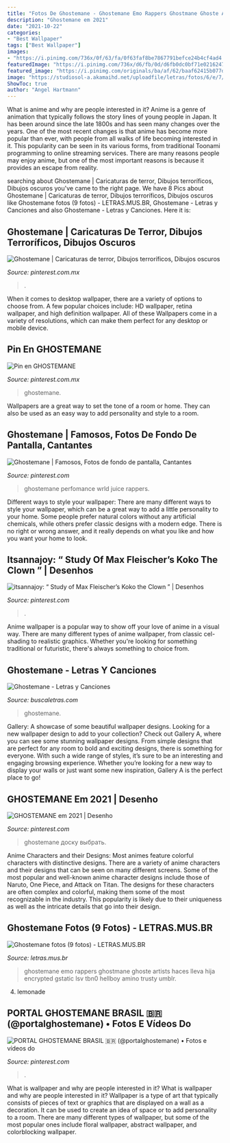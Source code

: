 ```yaml
---
title: "Fotos De Ghostemane - Ghostemane Emo Rappers Ghostmane Ghoste Artists Haces Lleva Hija Encrypted Gstatic Lsv Tbn0 Hellboy Amino Trusty Umblr"
description: "Ghostemane em 2021"
date: "2021-10-22"
categories:
- "Best Wallpaper"
tags: ["Best Wallpaper"]
images:
- "https://i.pinimg.com/736x/0f/63/fa/0f63faf8be7867791befce24b4cf4ad4.jpg"
featuredImage: "https://i.pinimg.com/736x/d6/fb/0d/d6fb0dc0bf71e0216247b60613859f7e.jpg"
featured_image: "https://i.pinimg.com/originals/ba/af/62/baaf62415b077d9e3707b99fdef1ed06.jpg"
image: "https://studiosol-a.akamaihd.net/uploadfile/letras/fotos/6/e/7/7/6e77df6b694db84c5ac7ec168c38e713.jpg"
ShowToc: true
author: "Angel Hartmann"
---
```



What is anime and why are people interested in it?
Anime is a genre of animation that typically follows the story lines of young people in Japan. It has been around since the late 1800s and has seen many changes over the years. One of the most recent changes is that anime has become more popular than ever, with people from all walks of life becoming interested in it. This popularity can be seen in its various forms, from traditional Toonami programming to online streaming services. There are many reasons people may enjoy anime, but one of the most important reasons is because it provides an escape from reality.

	

		
searching about Ghostemane | Caricaturas de terror, Dibujos terroríficos, Dibujos oscuros you've came to the right page. We have 8 Pics about Ghostemane | Caricaturas de terror, Dibujos terroríficos, Dibujos oscuros like Ghostemane fotos (9 fotos) - LETRAS.MUS.BR, Ghostemane - Letras y Canciones and also Ghostemane - Letras y Canciones. Here it is:
		
    
## Ghostemane | Caricaturas De Terror, Dibujos Terroríficos, Dibujos Oscuros

<img loading=lazy src="https://i.pinimg.com/originals/51/ab/1c/51ab1cacf11d58b0b8100b1e9c7957cd.jpg" onerror="this.onerror=null;this.src='https://tse2.mm.bing.net/th?id=OIP.2qECTDGewOe_JiGPO8XI_gHaHa&amp;pid=15.1';" alt="Ghostemane | Caricaturas de terror, Dibujos terroríficos, Dibujos oscuros">

_Source: pinterest.com.mx_

>. 

	

When it comes to desktop wallpaper, there are a variety of options to choose from. A few popular choices include: HD wallpaper, retina wallpaper, and high definition wallpaper. All of these Wallpapers come in a variety of resolutions, which can make them perfect for any desktop or mobile device. 

    
## Pin En GHOSTEMANE

<img loading=lazy src="https://i.pinimg.com/736x/d6/fb/0d/d6fb0dc0bf71e0216247b60613859f7e.jpg" onerror="this.onerror=null;this.src='https://tse3.mm.bing.net/th?id=OIP.0oHx5pOmf4sTdLsE4nUpnwHaHZ&amp;pid=15.1';" alt="Pin en GHOSTEMANE">

_Source: pinterest.com.mx_

>ghostemane. 

	

Wallpapers are a great way to set the tone of a room or home. They can also be used as an easy way to add personality and style to a room.

    
## Ghostemane | Famosos, Fotos De Fondo De Pantalla, Cantantes

<img loading=lazy src="https://i.pinimg.com/736x/a7/72/fb/a772fb0de5489e0739b9cfaa37906e91.jpg" onerror="this.onerror=null;this.src='https://tse3.mm.bing.net/th?id=OIP.hHB_iMZcJsrwoYKmtSob7QHaHa&amp;pid=15.1';" alt="Ghostemane | Famosos, Fotos de fondo de pantalla, Cantantes">

_Source: pinterest.com_

>ghostemane perfomance wrld juice rappers. 

	

Different ways to style your wallpaper:
There are many different ways to style your wallpaper, which can be a great way to add a little personality to your home. Some people prefer natural colors without any artificial chemicals, while others prefer classic designs with a modern edge. There is no right or wrong answer, and it really depends on what you like and how you want your home to look.

    
## Itsannajoy: “ Study Of Max Fleischer’s Koko The Clown ” | Desenhos

<img loading=lazy src="https://i.pinimg.com/736x/0f/63/fa/0f63faf8be7867791befce24b4cf4ad4.jpg" onerror="this.onerror=null;this.src='https://tse1.mm.bing.net/th?id=OIP.abqutULq8oggCyeDcsUA-AHaKs&amp;pid=15.1';" alt="itsannajoy: “ Study of Max Fleischer’s Koko the Clown ” | Desenhos">

_Source: pinterest.com_

>. 

	

Anime wallpaper is a popular way to show off your love of anime in a visual way. There are many different types of anime wallpaper, from classic cel-shading to realistic graphics. Whether you're looking for something traditional or futuristic, there's always something to choice from.

    
## Ghostemane - Letras Y Canciones

<img loading=lazy src="https://www.buscaletras.com/photos/artists/max/ghostemane.jpg" onerror="this.onerror=null;this.src='https://tse1.mm.bing.net/th?id=OIP.FrxRCNtLrU1CDD2yWQIVnwHaHa&amp;pid=15.1';" alt="Ghostemane - Letras y Canciones">

_Source: buscaletras.com_

>ghostemane. 

	

Gallery: A showcase of some beautiful wallpaper designs.
Looking for a new wallpaper design to add to your collection? Check out Gallery A, where you can see some stunning wallpaper designs. From simple designs that are perfect for any room to bold and exciting designs, there is something for everyone. With such a wide range of styles, it’s sure to be an interesting and engaging browsing experience. Whether you’re looking for a new way to display your walls or just want some new inspiration, Gallery A is the perfect place to go!





	
	
    
## GHOSTEMANE Em 2021 | Desenho

<img loading=lazy src="https://i.pinimg.com/736x/29/4d/f4/294df44dd464c181352ac39b2c272e45.jpg" onerror="this.onerror=null;this.src='https://tse3.mm.bing.net/th?id=OIP.hHkWq_zVGTQPfpPXL2GzgAHaHa&amp;pid=15.1';" alt="GHOSTEMANE em 2021 | Desenho">

_Source: pinterest.com_

>ghostemane доску выбрать. 

	

Anime Characters and their Designs: Most animes feature colorful characters with distinctive designs.
There are a variety of anime characters and their designs that can be seen on many different screens. Some of the most popular and well-known anime character designs include those of Naruto, One Piece, and Attack on Titan. The designs for these characters are often complex and colorful, making them some of the most recognizable in the industry. This popularity is likely due to their uniqueness as well as the intricate details that go into their design.

    
## Ghostemane Fotos (9 Fotos) - LETRAS.MUS.BR

<img loading=lazy src="https://studiosol-a.akamaihd.net/uploadfile/letras/fotos/6/e/7/7/6e77df6b694db84c5ac7ec168c38e713.jpg" onerror="this.onerror=null;this.src='https://tse2.mm.bing.net/th?id=OIP.3lBHFqj_E8M1WrXnd6QVgQHaHa&amp;pid=15.1';" alt="Ghostemane fotos (9 fotos) - LETRAS.MUS.BR">

_Source: letras.mus.br_

>ghostemane emo rappers ghostmane ghoste artists haces lleva hija encrypted gstatic lsv tbn0 hellboy amino trusty umblr. 

	

4. lemonade 

    
## PORTAL GHOSTEMANE BRASIL 🇧🇷 (@portalghostemane) • Fotos E Vídeos Do

<img loading=lazy src="https://i.pinimg.com/originals/ba/af/62/baaf62415b077d9e3707b99fdef1ed06.jpg" onerror="this.onerror=null;this.src='https://tse2.mm.bing.net/th?id=OIP.9XYdGDQFmxO7zAKzBRn34gHaLD&amp;pid=15.1';" alt="PORTAL GHOSTEMANE BRASIL 🇧🇷 (@portalghostemane) • Fotos e vídeos do">

_Source: pinterest.com_

>. 

	

What is wallpaper and why are people interested in it?
What is wallpaper and why are people interested in it?
Wallpaper is a type of art that typically consists of pieces of text or graphics that are displayed on a wall as a decoration. It can be used to create an idea of space or to add personality to a room. There are many different types of wallpaper, but some of the most popular ones include floral wallpaper, abstract wallpaper, and colorblocking wallpaper.

